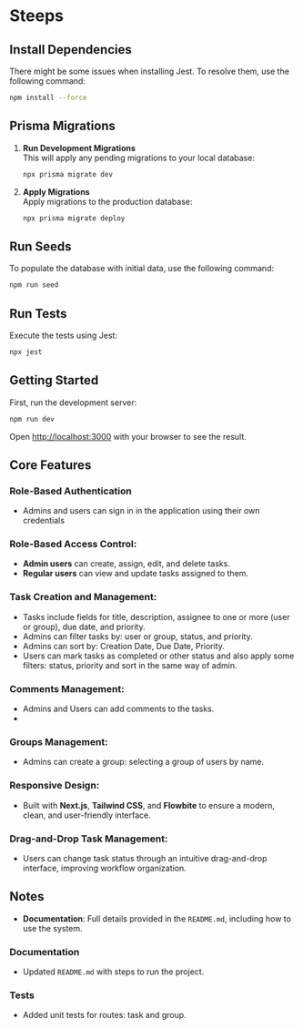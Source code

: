 # Steeps

## Install Dependencies
There might be some issues when installing Jest. To resolve them, use the following command:

```bash
npm install --force
```

## Prisma Migrations

1. **Run Development Migrations**  
   This will apply any pending migrations to your local database:
   
   ```bash
   npx prisma migrate dev
   ```

2. **Apply Migrations**  
   Apply migrations to the production database:

   ```bash
   npx prisma migrate deploy
   ```

## Run Seeds

To populate the database with initial data, use the following command:

```bash
npm run seed
```

## Run Tests

Execute the tests using Jest:

```bash
npx jest
```

## Getting Started

First, run the development server:

```bash
npm run dev
```

Open [http://localhost:3000](http://localhost:3000) with your browser to see the result.


## Core Features

###  Role-Based Authentication
- Admins and users can sign in in the application using their own credentials
### Role-Based Access Control:
- **Admin users** can create, assign, edit, and delete tasks.
- **Regular users** can view and update tasks assigned to them.

### Task Creation and Management:
- Tasks include fields for title, description, assignee to one or more (user or group), due date, and priority.
- Admins can filter tasks by: user or group, status, and priority.
- Admins can sort by: Creation Date, Due Date, Priority.
- Users can mark tasks as completed or other status and also apply some filters: status, priority and sort in the same way of admin.

### Comments Management:
- Admins and Users can add comments to the tasks.
- 
### Groups Management:
- Admins can create a group: selecting a group of users by name.

### Responsive Design:
- Built with **Next.js**, **Tailwind CSS**, and **Flowbite** to ensure a modern, clean, and user-friendly interface.

### Drag-and-Drop Task Management:
- Users can change task status through an intuitive drag-and-drop interface, improving workflow organization.

## Notes
- **Documentation**: Full details provided in the `README.md`, including how to use the system.

### Documentation
- Updated `README.md` with steps to run the project.

### Tests
- Added unit tests for routes: task and group.
